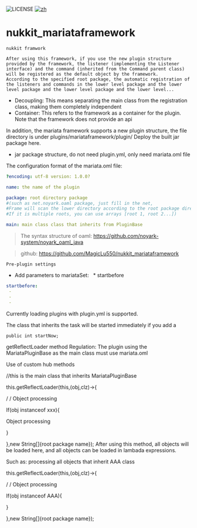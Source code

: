 ![LICENSE](https://img.shields.io/badge/license-GPL-blue.svg)
[![zh](https://img.shields.io/badge/readme-chinese-orange.svg)](README.md)

# nukkit_mariataframework
`nukkit framwork`

```
After using this framework, if you use the new plugin structure provided by the framework, the listener (implementing the Listener interface) and the command (inherited from the Command parent class) will be registered as the default object by the framework.
According to the specified root package, the automatic registration of the listeners and commands in the lower level package and the lower level package and the lower level package and the lower level...
```

* Decoupling: This means separating the main class from the registration class, making them completely independent
* Container: This refers to the framework as a container for the plugin. Note that the framework does not provide an api

In addition, the mariata framework supports a new plugin structure, the file directory is under plugins/mariataframework/plugin/
Deploy the built jar package here.



- jar package structure, do not need plugin.yml, only need mariata.oml file

The configuration format of the mariata.oml file:

```yaml
?encoding: utf-8 version: 1.0.0?

name: the name of the plugin

package: root directory package
#(such as net.noyark.oaml package, just fill in the net,
#Frame will scan the lower directory according to the root package directory, including all listeners and commands of the directory.
#If it is multiple roots, you can use arrays [root 1, root 2...])

main: main class class that inherits from PluginBase
```
> The syntax structure of oaml: https://github.com/noyark-system/noyark_oaml_java

> github: https://github.com/MagicLu550/nukkit_mariataframework

`Pre-plugin settings`

- Add parameters to mariataSet:
  * startbefore
```yaml
startbefore:
 -
 -
 -
```

Currently loading plugins with plugin.yml is supported.

The class that inherits the task will be started immediately if you add a 
```
public int startNow;
```
getReflectLoader method
Regulation: The plugin using the MariataPluginBase as the main class must use mariata.oml

Use of custom hub methods

//this is the main class that inherits MariataPluginBase

this.getReflectLoader(this,(obj,clz)->{

/ / Object processing

If(obj instanceof xxx){

Object processing

}

},new String[]{root package name});
After using this method, all objects will be loaded here, and all objects can be loaded in lambada expressions.

Such as: processing all objects that inherit AAA class


this.getReflectLoader(this,(obj,clz)->{

/ / Object processing

If(obj instanceof AAA){



}

},new String[]{root package name});

